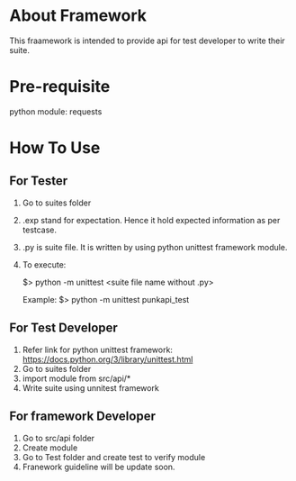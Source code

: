About Framework
==================
This fraamework is intended to provide api for test developer to write their suite.

Pre-requisite
==================

python module:
requests


How To Use
====================

For Tester
-------------------
1. Go to suites folder
2. .exp stand for expectation. Hence it hold expected information as per testcase.
3. .py is suite file. It is written by using python unittest framework module.
4. To execute:
	
	$> python -m unittest <suite file name without .py>
	
	Example:
		$> python -m unittest punkapi_test

For Test Developer
------------------
1. Refer link for python unittest framework: https://docs.python.org/3/library/unittest.html
2. Go to suites folder
3. import module from src/api/*
4. Write suite using unnitest framework


For framework Developer
-----------------------
1. Go to src/api folder
2. Create module
3. Go to Test folder and create test to verify module
4. Franework guideline will be update soon.
